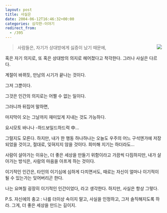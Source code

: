 ```yaml
---
layout: post
title: 사실은
date: 2004-06-12T16:46:32+00:00
categories: 심각한-이야기
redirect_from:
  - /395
---
```


<a href="/images/yoshimoto.jpg" target="aa"><img src="http://jinto.pe.kr/photo/yoshimoto.jpg" align="right" >

</a>

> 사람들은, 자기가 상대방에게 싫증이 났기 때문에,

혹은 자기 의지로, 또 혹은 상대방의 의지로 헤어졌다고 착각한다. 그러나 사실은 다르다.

계절이 바뀌듯, 만남의 시기가 끝나는 것이다.

그저 그뿐이다.

그것은 인간의 의지로는 어쩔 수 없는 일이다.

그러니까 뒤집어 말하면,

마지막이 오는 그날까지 재미있게 지내는 것도 가능하다.

요시모토 바나나 -하드보일드하드럭 中...

그럴지도 모른다. 하지만, 내가 한 행동 하나하나는 오늘도 우주의 어느 구석엔가에 저장되었을 것이고, 절대로, 잊혀지지 않을 것이다. 희미해 지기는 하더라도...

사람이 살아가는 이유는, 더 좋은 세상을 만들기 위함이라고 가끔씩 다짐하지만, 내가 살아가는 방식은, 사람의 마음을 아프게 하는 것이다.

이기적인 인간은, 타인의 이기심에 심하게 다치면서도, 때로는 자신이 얼마나 이기적이 될 수 있는가는 잊어버리곤 한다.

나는 요며칠 굉장히 이기적인 인간이었다, 라고 생각한다. 하지만, 사실은 항상 그렇다.

P.S. 자신에의 충고 : 나를 더이상 속이지 말고, 사실을 인정하고, 그저 솔직해지도록 하라. 그게, 더 좋은 세상을 만드는 길이지.
